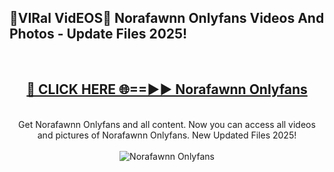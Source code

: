 <h2>🔴VIRal VidEOS🔴 Norafawnn Onlyfans Videos And Photos - Update Files 2025!</h2>
<br>
<div align="center">
<h2><a href="https://virallinks.top/odZfE0" rel="nofollow">🔴 CLICK HERE 🌐==►► Norafawnn Onlyfans</a></h2>
<br>
Get Norafawnn Onlyfans and all content. Now you can access all videos and pictures of Norafawnn Onlyfans. New Updated Files 2025!
<br>
<br>
<a href="https://virallinks.top/odZfE0" rel="nofollow" data-target="animated-image.originalLink"><img src="https://i.imgur.com/dJHk4Zq.gif)" alt="Norafawnn Onlyfans" style="max-width: 100%; display: inline-block;" data-target="animated-image.originalImage"></a>
</div>
<br>
